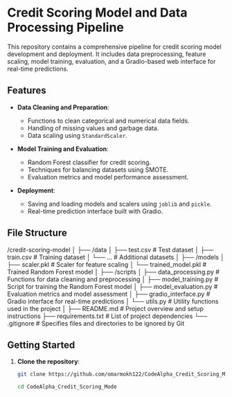 # Credit Scoring Model and Data Processing Pipeline

This repository contains a comprehensive pipeline for credit scoring model development and deployment. It includes data preprocessing, feature scaling, model training, evaluation, and a Gradio-based web interface for real-time predictions.

## Features

- **Data Cleaning and Preparation**:
  - Functions to clean categorical and numerical data fields.
  - Handling of missing values and garbage data.
  - Data scaling using `StandardScaler`.

- **Model Training and Evaluation**:
  - Random Forest classifier for credit scoring.
  - Techniques for balancing datasets using SMOTE.
  - Evaluation metrics and model performance assessment.

- **Deployment**:
  - Saving and loading models and scalers using `joblib` and `pickle`.
  - Real-time prediction interface built with Gradio.

## File Structure
/credit-scoring-model
│
├── /data
│ ├── test.csv # Test dataset
│ ├── train.csv # Training dataset
│ └── ... # Additional datasets
│
├── /models
│ ├── scaler.pkl # Scaler for feature scaling
│ └── trained_model.pkl # Trained Random Forest model
│
├── /scripts
│ ├── data_processing.py # Functions for data cleaning and preprocessing
│ ├── model_training.py # Script for training the Random Forest model
│ ├── model_evaluation.py # Evaluation metrics and model assessment
│ ├── gradio_interface.py # Gradio interface for real-time predictions
│ └── utils.py # Utility functions used in the project
│
├── README.md # Project overview and setup instructions
├── requirements.txt # List of project dependencies
└── .gitignore # Specifies files and directories to be ignored by Git


## Getting Started

1. **Clone the repository**:
   ```bash
   git clone https://github.com/omarmokh122/CodeAlpha_Credit_Scoring_Mode.git

   cd CodeAlpha_Credit_Scoring_Mode

